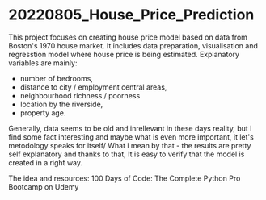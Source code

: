 # 20220805_House_Price_Prediction
This project focuses on creating house price model based on data from Boston's 1970 house market.
It includes data preparation, visualisation and regresstion model where house price is being estimated. Explanatory variables are mainly:
 - number of bedrooms, 
 - distance to city / employment central areas,
 - neighbourhood richness / poorness
 - location by the riverside,
 - property age.

Generally, data seems to be old and inrellevant in these days reality, but I find some fact interesting and maybe what is even more important, it let's metodology speaks for itself/
What i mean by that - the results are pretty self explanatory and thanks to that, It is easy to verify that the model is created in a right way.

The idea and resources: 100 Days of Code: The Complete Python Pro Bootcamp on Udemy
